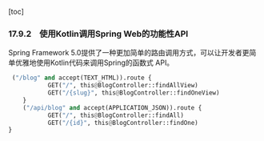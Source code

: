 [toc]

### 17.9.2　使用Kotlin调用Spring Web的功能性API

Spring Framework 5.0提供了一种更加简单的路由调用方式，可以让开发者更简单优雅地使用Kotlin代码来调用Spring的函数式 API。

```python
 ("/blog" and accept(TEXT_HTML)).route {
           GET("/", this@BlogController::findAllView)
           GET("/{slug}", this@BlogController::findOneView)
    }
    ("/api/blog" and accept(APPLICATION_JSON)).route {
           GET("/", this@BlogController::findAll)
           GET("/{id}", this@BlogController::findOne)
}
```

